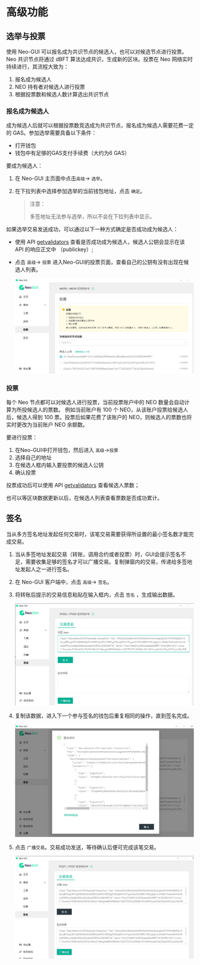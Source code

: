 # 高级功能

## 选举与投票

使用 Neo-GUI 可以报名成为共识节点的候选人，也可以对候选节点进行投票。Neo 共识节点将通过 dBFT 算法达成共识，生成新的区块。投票在 Neo 网络实时持续进行，其流程大致为：

1. 报名成为候选人
2. NEO 持有者对候选人进行投票
3. 根据投票数和候选人数计算选出共识节点

### 报名成为候选人

成为候选人后就可以根据投票数竞选成为共识节点，报名成为候选人需要花费一定的 GAS。参加选举需要具备以下条件：

+ 打开钱包
+ 钱包中有足够的GAS支付手续费（大约为6 GAS）

要成为候选人：

1. 在 Neo-GUI 主页面中点击`高级`-> `选举`。

2. 在下拉列表中选择参加选举的当前钱包地址，点击 `确定`。

   > 注意：
   >
   > 多签地址无法参与选举，所以不会在下拉列表中显示。

如果选举交易发送成功，可以通过以下一种方式确定是否成功成为候选人：

+ 使用 API [getvalidators](../../reference/rpc/latest-version/api/getvalidators.html) 查看是否成功成为候选人，候选人公钥会显示在该 API 的响应正文中 （publickey）;

+ 点击 `高级`-> `投票` 进入Neo-GUI的投票页面，查看自己的公钥有没有出现在候选人列表。

  ![](../assets/guiValidators.png)

### 投票

每个 Neo 节点都可以对候选人进行投票，当前投票账户中的 NEO 数量会自动计算为所投候选人的票数。 例如当前账户有 100 个 NEO，从该账户投票给候选人后，候选人得到 100 票。投票后如果花费了该账户的 NEO，则候选人的票数也将实时更改为当前账户 NEO 余额数。

要进行投票：

1. 在Neo-GUI中打开钱包，然后进入 `高级`->`投票`
2. 选择自己的地址
3. 在候选人框内输入要投票的候选人公钥
4. 确认投票

投票成功后可以使用 API [getvalidators](../../reference/rpc/latest-version/api/getvalidators.html) 查看候选人票数；

也可以等区块数据更新以后，在候选人列表查看票数是否成功累计。

## 签名

当从多方签名地址发起任何交易时，该笔交易需要获得所设置的最小签名数才能完成交易。

1. 当从多签地址发起交易（转账，调用合约或者投票）时，GUI会提示签名不足，需要收集足够的签名才可以广播交易。复制弹窗内的交易，传递给多签地址发起人之一进行签名。

2. 在 Neo-GUI 客户端中，点击 `高级`-> `签名`。

3. 将转账后提示的交易信息粘贴在输入框内，点击 ` 签名 ` ，生成输出数据。

   ![](../assets/sign_2.png)

4. 复制该数据，进入下一个参与签名的钱包后重复相同的操作，直到签名完成。

   ![](../assets/sign_3.png)

5. 点击 `广播交易`。交易成功发送，等待确认后便可完成该笔交易。

   ![](../assets/sign_4.png)